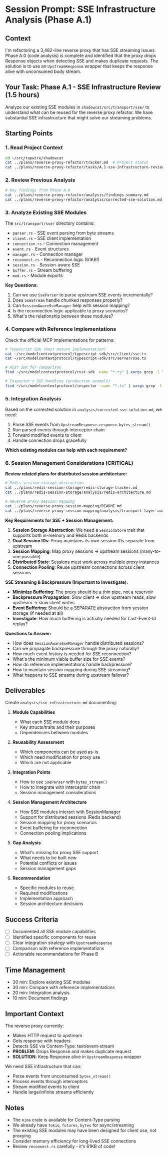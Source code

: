 # Session Prompt: SSE Infrastructure Analysis (Phase A.1)

## Context
I'm refactoring a 3,482-line reverse proxy that has SSE streaming issues. Phase A.0 (code analysis) is complete and identified that the proxy drops Response objects when detecting SSE and makes duplicate requests. The solution is to use an `UpstreamResponse` wrapper that keeps the response alive with unconsumed body stream.

## Your Task: Phase A.1 - SSE Infrastructure Review (1.5 hours)

Analyze our existing SSE modules in `shadowcat/src/transport/sse/` to understand what can be reused for the reverse proxy refactor. We have substantial SSE infrastructure that might solve our streaming problems.

## Starting Points

### 1. Read Project Context
```bash
cd ~/src/tapwire/shadowcat
cat ../plans/reverse-proxy-refactor/tracker.md  # Project status
cat ../plans/reverse-proxy-refactor/tasks/A.1-sse-infrastructure-review.md  # Your specific task
```

### 2. Review Previous Analysis
```bash
# Key findings from Phase A.0
cat ../plans/reverse-proxy-refactor/analysis/findings-summary.md
cat ../plans/reverse-proxy-refactor/analysis/corrected-sse-solution.md
```

### 3. Analyze Existing SSE Modules
The `src/transport/sse/` directory contains:
- `parser.rs` - SSE event parsing from byte streams
- `client.rs` - SSE client implementation
- `connection.rs` - Connection management
- `event.rs` - Event structures
- `manager.rs` - Connection manager
- `reconnect.rs` - Reconnection logic (61KB!)
- `session.rs` - Session-aware SSE
- `buffer.rs` - Stream buffering
- `mod.rs` - Module exports

**Key Questions:**
1. Can we use `SseParser` to parse upstream SSE events incrementally?
2. Does `SseStream` handle chunked responses properly?
3. Can `SessionAwareSseManager` help with session mapping?
4. Is the reconnection logic applicable to proxy scenarios?
5. What's the relationship between these modules?

### 4. Compare with Reference Implementations

Check the official MCP implementations for patterns:

```bash
# TypeScript SDK (most mature implementation)
cat ~/src/modelcontextprotocol/typescript-sdk/src/client/sse.ts
cat ~/src/modelcontextprotocol/typescript-sdk/src/server/sse.ts

# Rust SDK for comparison
find ~/src/modelcontextprotocol/rust-sdk -name "*.rs" | xargs grep -l "SSE\|EventSource"

# Inspector's SSE handling (production example)
find ~/src/modelcontextprotocol/inspector -name "*.ts" | xargs grep -l "EventSource\|text/event-stream"
```

### 5. Integration Analysis

Based on the corrected solution in `analysis/corrected-sse-solution.md`, we need:
1. Parse SSE events from `UpstreamResponse.response.bytes_stream()`
2. Run parsed events through interceptor chain
3. Forward modified events to client
4. Handle connection drops gracefully

**Which existing modules can help with each requirement?**

### 6. Session Management Considerations (CRITICAL)

**Review related plans for distributed session architecture:**
```bash
# Redis session storage abstraction
cat ../plans/redis-session-storage/redis-storage-tracker.md
cat ../plans/redis-session-storage/analysis/redis-architecture.md

# Reverse proxy session mapping
cat ../plans/reverse-proxy-session-mapping/README.md
cat ../plans/reverse-proxy-session-mapping/analysis/transport-layer-analysis.md
```

**Key Requirements for SSE + Session Management:**
1. **Session Storage Abstraction**: We need a `SessionStore` trait that supports both in-memory and Redis backends
2. **Dual Session IDs**: Proxy maintains its own session IDs separate from upstream
3. **Session Mapping**: Map proxy sessions → upstream sessions (many-to-one possible)
4. **Distributed State**: Sessions must work across multiple proxy instances
5. **Connection Pooling**: Reuse upstream connections across client sessions

**SSE Streaming & Backpressure (Important to Investigate):**
- **Minimize Buffering**: The proxy should be a thin pipe, not a reservoir
- **Backpressure Propagation**: Slow client → slow upstream reads, slow upstream → slow client writes
- **Event Buffering**: Should be a SEPARATE abstraction from session storage (if needed at all)
- **Investigate**: How much buffering is actually needed for Last-Event-Id replay?

**Questions to Answer:**
- How does `SessionAwareSseManager` handle distributed sessions?
- Can we propagate backpressure through the proxy naturally?
- How much event history is needed for SSE reconnection?
- What's the minimum viable buffer size for SSE events?
- How do reference implementations handle backpressure?
- How to maintain session mapping during SSE streaming?
- What happens to SSE streams during upstream failover?

## Deliverables

Create `analysis/sse-infrastructure.md` documenting:

1. **Module Capabilities**
   - What each SSE module does
   - Key structs/traits and their purposes
   - Dependencies between modules

2. **Reusability Assessment**
   - Which components can be used as-is
   - Which need modification for proxy use
   - Which are not applicable

3. **Integration Points**
   - How to use `SseParser` with `bytes_stream()`
   - How to integrate with interceptor chain
   - Session management considerations

4. **Session Management Architecture**
   - How SSE modules interact with SessionManager
   - Support for distributed sessions (Redis backend)
   - Session mapping for proxy scenarios
   - Event buffering for reconnection
   - Connection pooling implications

5. **Gap Analysis**
   - What's missing for proxy SSE support
   - What needs to be built new
   - Potential conflicts or issues
   - Session management gaps

6. **Recommendation**
   - Specific modules to reuse
   - Required modifications
   - Implementation approach
   - Session architecture decisions

## Success Criteria

- [ ] Documented all SSE module capabilities
- [ ] Identified specific components for reuse
- [ ] Clear integration strategy with `UpstreamResponse`
- [ ] Comparison with reference implementations
- [ ] Actionable recommendations for Phase B

## Time Management

- 30 min: Explore existing SSE modules
- 30 min: Compare with reference implementations  
- 20 min: Integration analysis
- 10 min: Document findings

## Important Context

The reverse proxy currently:
- Makes HTTP request to upstream
- Gets response with headers
- Detects SSE via Content-Type: text/event-stream
- **PROBLEM**: Drops Response and makes duplicate request
- **SOLUTION**: Keep Response alive in `UpstreamResponse` wrapper

We need SSE infrastructure that can:
- Parse events from unconsumed `bytes_stream()`
- Process events through interceptors
- Stream modified events to client
- Handle large/infinite streams efficiently

## Notes

- The `mime` crate is available for Content-Type parsing
- We already have `tokio`, `futures`, `bytes` for async/streaming
- The existing SSE modules may have been designed for client use, not proxying
- Consider memory efficiency for long-lived SSE connections
- Review `reconnect.rs` carefully - it's 61KB of code!